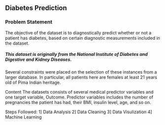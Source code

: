 
## Diabetes Prediction
### Problem Statement
The objective of the dataset is to diagnostically predict whether or not a patient has diabetes, based on certain diagnostic measurements
included in the dataset.

##### This dataset is originally from the National Institute of Diabetes and Digestive and Kidney Diseases. 
 Several constraints were placed on the selection of these instances from a larger database.
In particular, all patients here are females at least 21 years old of Pima Indian heritage.

Content
The datasets consists of several medical predictor variables and one target variable, Outcome.
Predictor variables includes the number of pregnancies the patient has had, their BMI, insulin level, age, and so on.

Steps Followed:
1] Data Analysis
2] Data Cleaning
3] Data Visulization
4] Machine Learning
